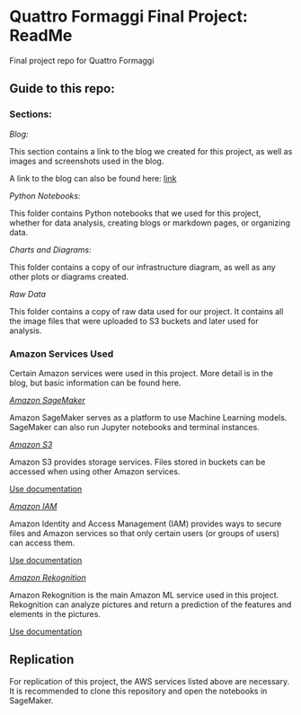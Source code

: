 # Quattro Formaggi Final Project: ReadMe
Final project repo for Quattro Formaggi

## Guide to this repo:

### Sections:

*Blog:*

This section contains a link to the blog we created for this project, as well as images and screenshots used in the blog.

A link to the blog can also be found here: [link](https://project-blog-final.s3.amazonaws.com/Project_Blog_Final.html)

*Python Notebooks:*

This folder contains Python notebooks that we used for this project, whether for data analysis, creating blogs or markdown pages, or organizing data.

*Charts and Diagrams:*

This folder contains a copy of our infrastructure diagram, as well as any other plots or diagrams created.

*Raw Data*

This folder contains a copy of raw data used for our project. It contains all the image files that were uploaded to S3 buckets and later used for analysis.

### Amazon Services Used

Certain Amazon services were used in this project. More detail is in the blog, but basic information can be found here.

*[Amazon SageMaker](https://docs.aws.amazon.com/sagemaker/?id=docs_gateway)*

Amazon SageMaker serves as a platform to use Machine Learning models. SageMaker can also run Jupyter notebooks and terminal instances.

*[Amazon S3](https://docs.aws.amazon.com/s3/index.html)*

Amazon S3 provides storage services. Files stored in buckets can be accessed when using other Amazon services.

[Use documentation](https://docs.aws.amazon.com/s3/index.html)

*[Amazon IAM](https://docs.aws.amazon.com/iam/?id=docs_gateway)*

Amazon Identity and Access Management (IAM) provides ways to secure files and Amazon services so that only certain users (or groups of users) can access them.

[Use documentation](https://docs.aws.amazon.com/IAM/latest/UserGuide/introduction.html)

*[Amazon Rekognition](https://docs.aws.amazon.com/rekognition/?id=docs_gateway)*

Amazon Rekognition is the main Amazon ML service used in this project. Rekognition can analyze pictures and return a prediction of the features and elements in the pictures. 

[Use documentation](https://docs.aws.amazon.com/rekognition/latest/dg/getting-started.html)

## **Replication**

For replication of this project, the AWS services listed above are necessary. It is recommended to clone this repository and open the notebooks in SageMaker.
